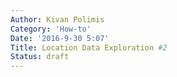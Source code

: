 ```yaml
---
Author: Kivan Polimis
Category: 'How-to'
Date: '2016-9-30 5:07'
Title: Location Data Exploration #2
Status: draft
---
```


<!--  
{% notebook google_location_history.ipynb cells[1:7] %}

[flight-map](../../images/flights.png)

{% notebook map_of_flights.ipynb cells[12:] %}

-->

